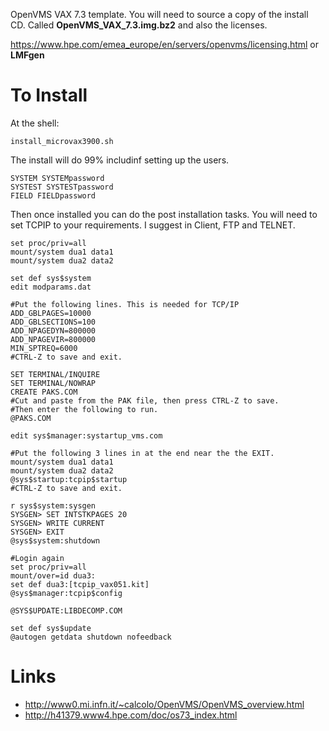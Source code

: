 OpenVMS VAX 7.3 template. You will need to source a copy of the install CD. Called **OpenVMS_VAX_7.3.img.bz2** and also the licenses.

https://www.hpe.com/emea_europe/en/servers/openvms/licensing.html or **LMFgen**

# To Install

At the shell:

```
install_microvax3900.sh
```

The install will do 99% includinf setting up the users.
```
SYSTEM SYSTEMpassword
SYSTEST SYSTESTpassword
FIELD FIELDpassword
```

Then once installed you can do the post installation tasks. You will need to set TCPIP to your requirements. I suggest in Client, FTP and TELNET.


```
set proc/priv=all
mount/system dua1 data1
mount/system dua2 data2

set def sys$system
edit modparams.dat

#Put the following lines. This is needed for TCP/IP
ADD_GBLPAGES=10000
ADD_GBLSECTIONS=100
ADD_NPAGEDYN=800000
ADD_NPAGEVIR=800000
MIN_SPTREQ=6000
#CTRL-Z to save and exit.

SET TERMINAL/INQUIRE
SET TERMINAL/NOWRAP
CREATE PAKS.COM
#Cut and paste from the PAK file, then press CTRL-Z to save.
#Then enter the following to run.
@PAKS.COM

edit sys$manager:systartup_vms.com

#Put the following 3 lines in at the end near the the EXIT.
mount/system dua1 data1
mount/system dua2 data2
@sys$startup:tcpip$startup
#CTRL-Z to save and exit.

r sys$system:sysgen
SYSGEN> SET INTSTKPAGES 20
SYSGEN> WRITE CURRENT
SYSGEN> EXIT
@sys$system:shutdown

#Login again
set proc/priv=all
mount/over=id dua3:
set def dua3:[tcpip_vax051.kit]
@sys$manager:tcpip$config

@SYS$UPDATE:LIBDECOMP.COM

set def sys$update
@autogen getdata shutdown nofeedback
```

# Links

* http://www0.mi.infn.it/~calcolo/OpenVMS/OpenVMS_overview.html
* http://h41379.www4.hpe.com/doc/os73_index.html



